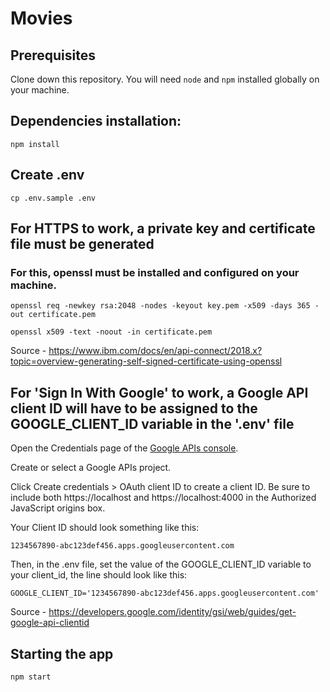 # Movies
## Prerequisites
Clone down this repository. You will need `node` and `npm` installed globally on your machine.

## Dependencies installation:
```
npm install
```

## Create .env
```
cp .env.sample .env
```

## For HTTPS to work, a private key and certificate file must be generated

### For this, openssl must be installed and configured on your machine.

```
openssl req -newkey rsa:2048 -nodes -keyout key.pem -x509 -days 365 -out certificate.pem
```

```
openssl x509 -text -noout -in certificate.pem
```

Source - https://www.ibm.com/docs/en/api-connect/2018.x?topic=overview-generating-self-signed-certificate-using-openssl

## For 'Sign In With Google' to work, a Google API client ID will have to be assigned to the GOOGLE_CLIENT_ID variable in the '.env' file

Open the Credentials page of the [Google APIs console](https://console.developers.google.com/apis).

Create or select a Google APIs project.

Click Create credentials > OAuth client ID to create a client ID. Be sure to include both https://localhost and https://localhost:4000 in the Authorized JavaScript origins box.

Your Client ID should look something like this:
```
1234567890-abc123def456.apps.googleusercontent.com
``` 

Then, in the .env file, set the value of the GOOGLE_CLIENT_ID variable to your client_id, the line should look like this:
```
GOOGLE_CLIENT_ID='1234567890-abc123def456.apps.googleusercontent.com'
```

Source - https://developers.google.com/identity/gsi/web/guides/get-google-api-clientid

## Starting the app
```
npm start
```
